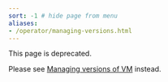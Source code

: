 ```yaml
---
sort: -1 # hide page from menu
aliases:
- /operator/managing-versions.html
---
```


This page is deprecated. 

Please see [Managing versions of VM](./resources/README.md#managing-versions-of-vm) instead.
